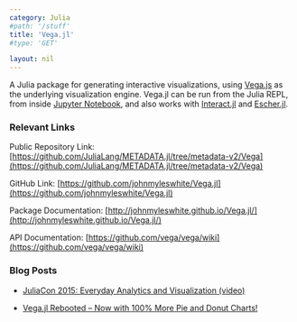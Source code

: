 ```yaml
---
category: Julia
#path: '/stuff'
title: 'Vega.jl'
#type: 'GET'

layout: nil
---
```

A Julia package for generating interactive visualizations, using [Vega.js](http://vega.github.io/vega/) as the underlying visualization engine. Vega.jl can be run from the Julia REPL, from inside [Jupyter Notebook](http://jupyter.org/), and also works with [Interact.jl](https://github.com/JuliaLang/Interact.jl) and [Escher.jl](http://escher-jl.org/).

### Relevant Links

Public Repository Link: [https://github.com/JuliaLang/METADATA.jl/tree/metadata-v2/Vega](https://github.com/JuliaLang/METADATA.jl/tree/metadata-v2/Vega)

GitHub Link: [https://github.com/johnmyleswhite/Vega.jl](https://github.com/johnmyleswhite/Vega.jl)

Package Documentation: [http://johnmyleswhite.github.io/Vega.jl/](http://johnmyleswhite.github.io/Vega.jl/)

API Documentation: [https://github.com/vega/vega/wiki](https://github.com/vega/vega/wiki)

### Blog Posts

* [JuliaCon 2015: Everyday Analytics and Visualization (video)](http://randyzwitch.com/juliacon-2015-everyday-analytics-and-visualization-video/)

* [Vega.jl Rebooted – Now with 100% More Pie and Donut Charts!](http://randyzwitch.com/vega-jl-julia/)
